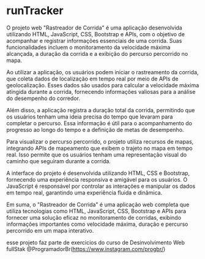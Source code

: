 # runTracker

O projeto web "Rastreador de Corrida" é uma aplicação desenvolvida utilizando HTML, JavaScript, CSS, Bootstrap e APIs, com o objetivo de acompanhar e registrar informações essenciais de uma corrida. Suas funcionalidades incluem o monitoramento da velocidade máxima alcançada, a duração da corrida e a exibição do percurso percorrido no mapa.

Ao utilizar a aplicação, os usuários podem iniciar o rastreamento da corrida, que coleta dados de localização em tempo real por meio de APIs de geolocalização. Esses dados são usados para calcular a velocidade máxima atingida durante a corrida, fornecendo informações valiosas para a análise do desempenho do corredor.

Além disso, a aplicação registra a duração total da corrida, permitindo que os usuários tenham uma ideia precisa do tempo que levaram para completar o percurso. Essa informação é útil para o acompanhamento do progresso ao longo do tempo e a definição de metas de desempenho.

Para visualizar o percurso percorrido, o projeto utiliza recursos de mapas, integrando APIs de mapeamento que exibem o trajeto no mapa em tempo real. Isso permite que os usuários tenham uma representação visual do caminho que seguiram durante a corrida.

A interface do projeto é desenvolvida utilizando HTML, CSS e Bootstrap, fornecendo uma experiência responsiva e amigável para os usuários. O JavaScript é responsável por controlar as interações e manipular os dados em tempo real, garantindo uma experiência fluida e dinâmica.

Em suma, o "Rastreador de Corrida" é uma aplicação web completa que utiliza tecnologias como HTML, JavaScript, CSS, Bootstrap e APIs para fornecer uma solução eficaz no monitoramento de corridas, exibindo informações importantes como velocidade máxima, duração e percurso percorrido em um mapa interativo.

esse projeto faz parte de exercicios do curso de Desinvolvimento Web fullStak @ProgramadorBr(https://www.instagram.com/progbr/)
